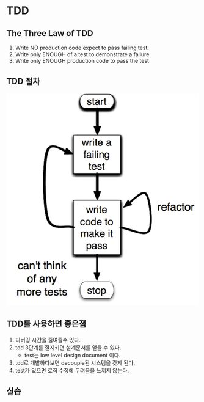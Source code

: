 # TDD


## The Three Law of TDD
1. Write NO production code expect to pass failing test.
2. Write only ENOUGH of a test to demonstrate a failure
3. Write only ENOUGH production code to pass the test
## TDD 절차
<img src="./images/tdd_index.png">

## TDD를 사용하면 좋은점
1. 디버깅 시간을 줄여줄수 있다.
2. tdd 3단계를 잘지키면 설계문서를 얻을 수 있다. 
	- test는	low level design document 이다.
3. tdd로 개발하다보면 decouple된 시스템을 갖게 된다.
4. test가 있으면 로직 수정에 두려움을 느끼지 않는다. 

## 실습 

